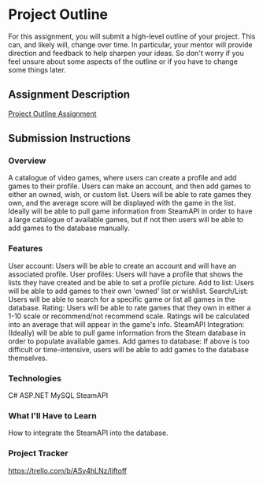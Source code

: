 # Project Outline
For this assignment, you will submit a high-level outline of your project. This can, and likely will, change over time. In particular, your mentor will provide direction and feedback to help sharpen your ideas. So don't worry if you feel unsure about some aspects of the outline or if you have to change some things later.

## Assignment Description
[Project Outline Assignment](https://education.launchcode.org/liftoff/modules/assignments/project-outline)

## Submission Instructions

### Overview
A catalogue of video games, where users can create a profile and add games to their profile. Users can make an account, and then add games to either an owned, wish, or custom list. Users will be able to rate games they own, and the average score will be displayed with the game in the list. Ideally will be able to pull game information from SteamAPI in order to have a large catalogue of available games, but if not then users will be able to add games to the database manually.

### Features
User account: Users will be able to create an account and will have an associated profile.
User profiles: Users will have a profile that shows the lists they have created and be able to set a profile picture.
Add to list: Users will be able to add games to their own 'owned' list or wishlist.
Search/List: Users will be able to search for a specific game or list all games in the database.
Rating: Users will be able to rate games that they own in either a 1-10 scale or recommend/not recommend scale. Ratings will be calculated into an average that will appear in the game's info.
SteamAPI Integration: (Ideally) will be able to pull game information from the Steam database in order to populate available games.
Add games to database: If above is too difficult or time-intensive, users will be able to add games to the database themselves.

### Technologies
C#
ASP.NET
MySQL
SteamAPI

### What I'll Have to Learn
How to integrate the SteamAPI into the database.

### Project Tracker
https://trello.com/b/ASv4hLNz/liftoff

